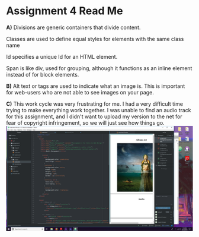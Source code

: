 <h1> Assignment 4 Read Me </h1>
<p><b>A)</b> Divisions are generic containers that divide content.</p>
<p>Classes are used to define equal styles for elements with the same class name</p>
<p>Id specifies a unique Id for an HTML element.</p>
<p>Span is like div, used for grouping, although it functions as an inline element instead of for block elements.</p>

<p><b>B)</b> Alt text or tags are used to indicate what an image is. This is important for web-users who are not able to see images on your page.

<p><b>C)</b> This work cycle was very frustrating for me. I had a very difficult time trying to make everything work together. I was unable to find an audio track for this assignment, and I didn't want to upload my version to the net for fear of copyright infringement, so we will just see how things go.

<img src="./images/yeetshot.png"/>
